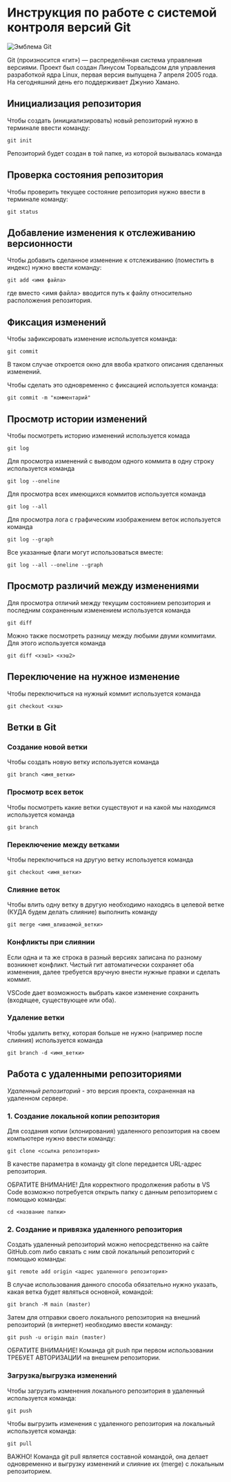 # **Инструкция по работе с системой контроля версий Git**

![Эмблема Git](git.jpg)

Git (произносится «гит») — распределённая система управления версиями. Проект был создан Линусом Торвальдсом для управления разработкой ядра Linux, первая версия выпущена 7 апреля 2005 года. На сегодняшний день его поддерживает Джунио Хамано.

## Инициализация репозитория

Чтобы создать (инициализировать) новый репозиторий нужно в терминале ввести команду:

    git init

Репозиторий будет создан в той папке, из которой вызывалась команда

## Проверка состояния репозитория

Чтобы проверить текущее состояние репозитория нужно ввести в терминале команду:

    git status

## Добавление изменения к отслеживанию версионности

Чтобы добавить сделанное изменение к отслеживанию (поместить в индекс) нужно ввести команду:

    git add <имя файла>

где вместо <имя файла> вводится путь к файлу относительно расположения репозитория.

## Фиксация изменений

Чтобы зафиксировать изменение используется команда:

    git commit

В таком случае откроется окно для ввоба краткого описания сделанных изменений.

Чтобы сделать это одновременно с фиксацией используется команда:

    git commit -m "комментарий"

## Просмотр истории изменений

Чтобы посмотреть историю изменений используется комада

    git log

Для просмотра изменений с выводом одного коммита в одну строку используется команда

    git log --oneline

Для просмотра всех имеющихся коммитов используется команда

    git log --all

Для просмотра лога с графическим изображением веток используется команда

    git log --graph

Все указанные флаги могут использоваться вместе:

    git log --all --oneline --graph

## Просмотр различий между изменениями

Для просмотра отличий между текущим состоянием репозитория и последним сохраненным изменением используется команда

    git diff

Можно также посмотреть разницу между любыми двуми коммитами. Для этого используется команда

    git diff <хэш1> <хэш2>

## Переключение на нужное изменение

Чтобы переключиться на нужный коммит используется команда

    git checkout <хэш>

## Ветки в Git

### Создание новой ветки

Чтобы создать новую ветку используется команда

    git branch <имя_ветки>

### Просмотр всех веток

Чтобы посмотреть какие ветки существуют и на какой мы находимся используется команда

    git branch

### Переключение между ветками

Чтобы переключиться на другую ветку используется команда

    git checkout <имя_ветки>

### Слияние веток

Чтобы влить одну ветку в другую необходимо находясь в целевой ветке (КУДА будем делать слияние) выполнить команду

    git merge <имя_вливаемой_ветки>

### Конфликты при слиянии

Если одна и та же строка в разный версиях записана по разному возникнет конфликт.
Чистый гит автоматически сохраняет оба изменения, далее требуется вручную внести нужные правки и сделать коммит.

VSСode дает возможность выбрать какое изменение сохранить (входящее, существующее или оба).

### Удаление ветки

Чтобы удалить ветку, которая больше не нужно (например после слияния) используется команда

    git branch -d <имя_ветки>

## Работа с удаленными репозиториями

*Удаленный репозиторий* - это версия проекта, сохраненная на удаленном сервере. 

### 1. Создание локальной копии репозитория

Для создания копии (клонирования) удаленного репозитория на своем компьютере нужно ввести команду:

    git clone <ссылка репозитория>

В качестве параметра в команду git clone передается URL-адрес репозитория.

ОБРАТИТЕ ВНИМАНИЕ! Для корректного продолжения работы в VS Code возможно потребуется открыть папку с данным репозиторием с помощью команды:

    cd <название папки>

### 2. Создание и привязка удаленного репозитория

Создать удаленный репозиторий можно непосредственно на сайте GitHub.com либо связать с ним свой локальный репозиторий с помощью команды:

    git remote add origin <адрес удаленного репозитория>

В случае использования данного способа  обязательно нужно указать, какая ветка будет являться основной, командой:

    git branch -M main (master)

Затем для отправки своего локального репозитория на внешний репозиторий (в интернет) необходимо ввести команду:

    git push -u origin main (master)

ОБРАТИТЕ ВНИМАНИЕ! Команда git push при первом использовании ТРЕБУЕТ АВТОРИЗАЦИИ на внешнем репозитории.

### Загрузка/выгрузка изменений

Чтобы загрузить изменения локального репозитория в удаленный используется команда:

    git push

Чтобы выгрузить изменения с удаленного репозитория на локальный используется команда:

    git pull

ВАЖНО! Команда git pull является составной командой, она делает одновременно и выгрузку изменений и слияние их (merge) с локальным репозиторием.

